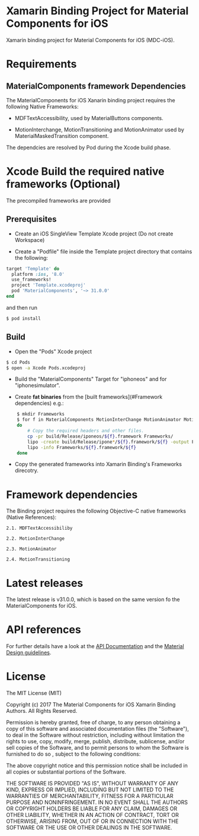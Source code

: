 # Xamarin Binding Project for Material Components for iOS
Xamarin binding project for Material Components for iOS (MDC-iOS).

# Requirements
## MaterialComponents framework Dependencies
 The MaterialComponents for iOS Xanarin binding project requires the following Native Frameworks:
- MDFTextAccessibility, used by MaterialButtons components.

- MotionInterchange, ​MotionTransitioning and MotionAnimator used by MaterialMaskedTransition component.

The dependcies are resolved by Pod during the Xcode build phase.

# Xcode Build the required native frameworks (Optional)
The precompiled frameworks are provided
## Prerequisites

- Create an iOS SingleView Template Xcode project (Do not create Workspace)

- Create a "Podfile" file inside the Template project directory that contains the following:

``` ruby
target 'Template' do
  platform :ios, '8.0'
  use_frameworks!
  project 'Template.xcodeproj'
  pod 'MaterialComponents', '~> 31.0.0'
end
```
and then run
``` bash
$ pod install
```
## Build

- Open the "Pods" Xcode project
``` bash
$ cd Pods
$ open -a Xcode Pods.xcodeproj
```
- Build the "MaterialComponents" Target for "iphoneos" and for "iphonesimulator".

- Create **fat binaries** from the [built frameworks](#Framework dependencies) e.g.:
``` bash
    $ mkdir Frameworks
    $ for f in MaterialComponents MotionInterChange MotionAnimator MotionTransitioning
    do
        # Copy the required headers and other files.
        cp -pr build/Release/iponeos/${f}.framework Frameworks/
        lipo -create build/Release/ipone*/${f}.framework/${f} -output Frameworks/${f}.framework/${f}
        lipo -info Frameworks/${f}.framework/${f}
    done
```
- Copy the generated frameworks into Xamarin Binding's Frameworks direcotry.

# Framework dependencies
The Binding project requires the following Objective-C native frameworks (Native References):

    2.1. MDFTextAccessibiliby

    2.2. MotionInterChange

    2.3. MotionAnimator

    2.4. MotionTransitioning


# Latest releases

The latest release is v31.0.0, which is based on the same version fo the MaterialComponents for iOS.

# API references
For further details have a look at the [API Documentation](https://material.io/components/ios/catalog/) and the [Material Design guidelines](https://material.io/guidelines/).


# License

The MIT License (MIT)

Copyright (c) 2017 The Material Components for iOS Xamarin Binding Authors.
All Rights Reserved.

Permission is hereby granted, free of charge, to any person obtaining a copy
of this software and associated documentation files (the "Software"), to deal
in the Software without restriction, including without limitation the rights
to use, copy, modify, merge, publish, distribute, sublicense, and/or sell
copies of the Software, and to permit persons to whom the Software is
furnished to do so
, subject to the following conditions:

The above copyright notice and this permission notice shall be included in all
copies or substantial portions of the Software.

THE SOFTWARE IS PROVIDED "AS IS", WITHOUT WARRANTY OF ANY KIND, EXPRESS OR
IMPLIED, INCLUDING BUT NOT LIMITED TO THE WARRANTIES OF MERCHANTABILITY,
FITNESS FOR A PARTICULAR PURPOSE AND NONINFRINGEMENT. IN NO EVENT SHALL THE
AUTHORS OR COPYRIGHT HOLDERS BE LIABLE FOR ANY CLAIM, DAMAGES OR OTHER
LIABILITY, WHETHER IN AN ACTION OF CONTRACT, TORT OR OTHERWISE, ARISING FROM,
OUT OF OR IN CONNECTION WITH THE SOFTWARE OR THE USE OR OTHER DEALINGS IN THE
SOFTWARE.
